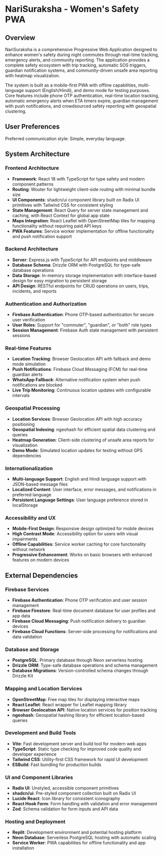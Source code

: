 # NariSuraksha - Women's Safety PWA

## Overview

NariSuraksha is a comprehensive Progressive Web Application designed to enhance women's safety during night commutes through real-time tracking, emergency alerts, and community reporting. The application provides a complete safety ecosystem with trip tracking, automatic SOS triggers, guardian notification systems, and community-driven unsafe area reporting with heatmap visualization.

The system is built as a mobile-first PWA with offline capabilities, multi-language support (English/Hindi), and demo mode for testing purposes. Core features include phone OTP authentication, real-time location tracking, automatic emergency alerts when ETA timers expire, guardian management with push notifications, and crowdsourced safety reporting with geospatial clustering.

## User Preferences

Preferred communication style: Simple, everyday language.

## System Architecture

### Frontend Architecture
- **Framework**: React 18 with TypeScript for type safety and modern component patterns
- **Routing**: Wouter for lightweight client-side routing with minimal bundle size
- **UI Components**: shadcn/ui component library built on Radix UI primitives with Tailwind CSS for consistent styling
- **State Management**: React Query for server state management and caching, with React Context for global app state
- **Maps Integration**: React Leaflet with OpenStreetMap tiles for mapping functionality without requiring paid API keys
- **PWA Features**: Service worker implementation for offline functionality and push notification support

### Backend Architecture
- **Server**: Express.js with TypeScript for API endpoints and middleware
- **Database Schema**: Drizzle ORM with PostgreSQL for type-safe database operations
- **Data Storage**: In-memory storage implementation with interface-based design for easy migration to persistent storage
- **API Design**: RESTful endpoints for CRUD operations on users, trips, incidents, and reports

### Authentication and Authorization
- **Firebase Authentication**: Phone OTP-based authentication for secure user verification
- **User Roles**: Support for "commuter", "guardian", or "both" role types
- **Session Management**: Firebase Auth state management with persistent sessions

### Real-time Features
- **Location Tracking**: Browser Geolocation API with fallback and demo mode simulation
- **Push Notifications**: Firebase Cloud Messaging (FCM) for real-time guardian alerts
- **WhatsApp Fallback**: Alternative notification system when push notifications are blocked
- **Live Trip Monitoring**: Continuous location updates with configurable intervals

### Geospatial Processing
- **Location Services**: Browser Geolocation API with high accuracy positioning
- **Geospatial Indexing**: ngeohash for efficient spatial data clustering and queries
- **Heatmap Generation**: Client-side clustering of unsafe area reports for visualization
- **Demo Mode**: Simulated location updates for testing without GPS dependencies

### Internationalization
- **Multi-language Support**: English and Hindi language support with JSON-based message files
- **Localized Content**: User interface, error messages, and notifications in preferred language
- **Persistent Language Settings**: User language preference stored in localStorage

### Accessibility and UX
- **Mobile-First Design**: Responsive design optimized for mobile devices
- **High Contrast Mode**: Accessibility option for users with visual impairments
- **Offline Capabilities**: Service worker caching for core functionality without network
- **Progressive Enhancement**: Works on basic browsers with enhanced features on modern devices

## External Dependencies

### Firebase Services
- **Firebase Authentication**: Phone OTP verification and user session management
- **Firebase Firestore**: Real-time document database for user profiles and app data
- **Firebase Cloud Messaging**: Push notification delivery to guardian devices
- **Firebase Cloud Functions**: Server-side processing for notifications and data validation

### Database and Storage
- **PostgreSQL**: Primary database through Neon serverless hosting
- **Drizzle ORM**: Type-safe database operations and schema management
- **Database Migrations**: Version-controlled schema changes through Drizzle Kit

### Mapping and Location Services
- **OpenStreetMap**: Free map tiles for displaying interactive maps
- **React Leaflet**: React wrapper for Leaflet mapping library
- **Browser Geolocation API**: Native location services for position tracking
- **ngeohash**: Geospatial hashing library for efficient location-based queries

### Development and Build Tools
- **Vite**: Fast development server and build tool for modern web apps
- **TypeScript**: Static type checking for improved code quality and developer experience
- **Tailwind CSS**: Utility-first CSS framework for rapid UI development
- **ESBuild**: Fast bundling for production builds

### UI and Component Libraries
- **Radix UI**: Unstyled, accessible component primitives
- **shadcn/ui**: Pre-styled component collection built on Radix UI
- **Lucide React**: Icon library for consistent iconography
- **React Hook Form**: Form handling with validation and error management
- **Zod**: Schema validation for form inputs and API data

### Hosting and Deployment
- **Replit**: Development environment and potential hosting platform
- **Neon Database**: Serverless PostgreSQL hosting with automatic scaling
- **Service Worker**: PWA capabilities for offline functionality and app installation